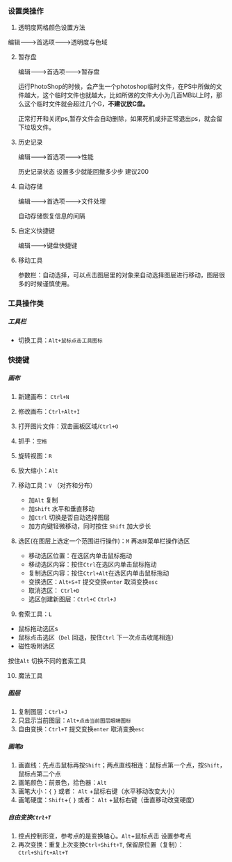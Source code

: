 ### 设置类操作

1.  透明度网格颜色设置方法

   编辑--->首选项--->透明度与色域
   
2.  暂存盘

    编辑--->首选项--->暂存盘

    运行PhotoShop的时候，会产生一个photoshop临时文件，在PS中所做的文件越大，这个临时文件也就越大，比如所做的文件大小为几百MB以上时，那么这个临时文件就会超过几个G，**不建议放C盘。**

    正常打开和关闭ps,暂存文件会自动删除，如果死机或非正常退出ps，就会留下垃圾文件。

3.  历史记录

    编辑--->首选项--->性能

    历史记录状态 设置多少就能回撤多少步 建议200

4.  自动存储

    编辑--->首选项--->文件处理

    自动存储恢复信息的间隔

5.  自定义快捷键

    编辑--->键盘快捷键

6.  移动工具

    参数栏：自动选择，可以点击图层里的对象来自动选择图层进行移动，图层很多的时候谨慎使用。

### 工具操作类

##### 工具栏

- 切换工具：`Alt+鼠标点击工具图标`

### 快捷键

##### 画布

1. 新建画布： `Ctrl+N`

2. 修改画布：`Ctrl+Alt+I`

3. 打开图片文件：双击画板区域/`Ctrl+O`

4. 抓手：`空格`

5. 旋转视图：`R`

6. 放大缩小：`Alt`

7. 移动工具：`V`    （对齐和分布）
   - 加`Alt`       复制
   - 加`Shift`  水平和垂直移动 
   - 加`Ctrl`    切换是否自动选择图层
   - 加方向键轻微移动，同时按住 `Shift` 加大步长
   
8. 选区(在图层上选定一个范围进行操作)：`M`      再`选择`菜单栏操作选区

   - 移动选区位置：在选区内单击鼠标拖动
   - 移动选区内容：按住`Ctrl`在选区内单击鼠标拖动
   - 复制选区内容：按住`Ctrl+Alt`在选区内单击鼠标拖动
   - 变换选区：`Alt+S+T`    提交变换`enter`  取消变换`esc`
   - 取消选区： `Ctrl+D`
   - 选区创建新图层：`Ctrl+C`    `Ctrl+J`

9.  套索工具：`L`

   - 鼠标拖动选区s
   - 鼠标点击选区（`Del` 回退，按住`Ctrl` 下一次点击收尾相连）
   - 磁性吸附选区

   按住`Alt` 切换不同的套索工具

10. 魔法工具

##### 图层

1. 复制图层：`Ctrl+J`
2. 只显示当前图层：`Alt+点击当前图层眼睛图标`
3. 自由变换：`Ctrl+T`    提交变换`enter`  取消变换`esc`

##### 画笔`B`

1. 画直线：先点击鼠标再按`Shift`；两点直线相连：鼠标点第一个点，按`Shift`，鼠标点第二个点
2. 画笔颜色：前景色，拾色器：`Alt`
3. 画笔大小：`{` `}`      或者： `Alt` +鼠标右键（水平移动改变大小）
4. 画笔硬度：`Shift`+`{` `}`      或者： `Alt` +鼠标右键（垂直移动改变硬度）

##### 自由变换`Ctrl+T`

1. 控点控制形变，参考点的是变换轴心。`Alt`+鼠标点击 设置参考点
2. 再次变换：重复上次变换`Ctrl+Shift+T`, 保留原位置（复制）：`Ctrl+Shift+Alt+T`

